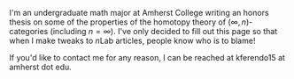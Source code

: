 I'm an undergraduate math major at Amherst College writing an honors thesis on some of the properties of the homotopy theory of $(\infty,n)$-categories (including $n=\infty$). I've only decided to fill out this page so that when I make tweaks to $n$Lab articles, people know who is to blame!

If you'd like to contact me for any reason, I can be reached at kferendo15 at amherst dot edu.